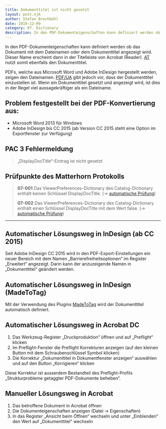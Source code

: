 ```yaml
---
title: Dokumenttitel ist nicht gesetzt
layout: post.njk
author: Stefan Brechbühl
date: 2019-12-09
category: 07. Dictionary
description: In den PDF-Dokumenteigenschaften kann definiert werden ob das Dokument mit dem Dateinamen oder dem Dokumenttitel angezeigt wird. Dieser Name erscheint dann in der Titelleiste von Acrobat (Reader). AT nutzt somit ebenfalls den Dokumenttitel.
---
```


In den PDF-Dokumenteigenschaften kann definiert werden ob das Dokument mit dem Dateinamen oder dem Dokumenttitel angezeigt wird. Dieser Name erscheint dann in der Titelleiste von Acrobat (Reader). [AT](/de/glossary/#assistive-technologie) nutzt somit ebenfalls den Dokumenttitel.

PDFs, welche aus Microsoft Word und Adobe InDesign hergestellt werden, zeigen den Dateinamen. [PDF/UA](/de/glossary/#pdfua) gibt jedoch vor, dass der Dokumenttitel einzustellen ist. Wenn ein Dokumenttitel gesetzt und angezeigt wird, ist dies in der Regel viel aussagekräftiger als ein Dateiname.

## Problem festgestellt bei der PDF-Konvertierung aus:

- Microsoft Word 2013 für Windows
- Adobe InDesign bis CC 2015 (ab Version CC 2015 steht eine Option im Exportfenster zur Verfügung)

## PAC 3 Fehlermeldung

> „DisplayDocTitle“-Eintrag ist nicht gesetzt

## Prüfpunkte des Matterhorn Protokolls

> **07-001** Das ViewerPreferences-Dictionary des Catalog-Dictionary enthält keinen Schlüssel DisplayDocTitle. (→ [automatische Prüfung](/de/glossary/#automatische-prüfung))
>
> **07-002** Das ViewerPreferences-Dictionary des Catalog-Dictionary enthält einen Schlüssel DisplayDocTitle mit dem Wert false. (→ [automatische Prüfung](/de/glossary/#automatische-prüfung))

---

## Automatischer Lösungsweg in InDesign (ab CC 2015)

Seit Adobe InDesign CC 2015 wird in den PDF-Export-Einstellungen ein neuer Bereich mit dem Namen „Barrierefreiheitsoptionen“ im Register „Erweitert“ angezeigt. Darin kann der anzuzeigende Namen in „Dokumenttitel“ geändert werden.

## Automatischer Lösungsweg in InDesign (MadeToTag)

Mit der Verwendung des Plugins [MadeToTag](https://www.axaio.com/doku.php/de:products:madetotag) wird der Dokumenttitel automatisch definiert.

## Automatischer Lösungsweg in Acrobat DC

1. Das Werkzeug-Register „Druckproduktion“ öffnen und auf „Preflight“ klicken
2. Im Preflight-Fenster die Preflight Korrekturen anzeigen (auf den kleinen Button mit dem Schraubenschlüssel Symbol klicken)
3. Die Korrektur „Dokumenttitel in Dokumentfenster anzeigen“ auswählen und auf den Button „Korrigieren“ klicken

Diese Korrektur ist ausserdem Bestandteil des Preflight-Profils „Strukturprobleme getaggter PDF-Dokumente beheben“.

## Manueller Lösungsweg in Acrobat

1. Das betroffene Dokument in Acrobat öffnen
2. Die Dokumenteigenschaften anzeigen (Datei → Eigenschaften)
3. In das Register „Ansicht beim Öffnen“ wechseln und unter „Einblenden“ den Wert auf „Dokumenttitel“ wechseln

